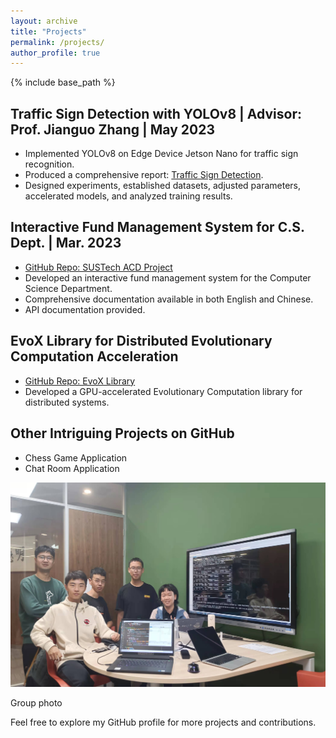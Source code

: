 ```yaml
---
layout: archive
title: "Projects"
permalink: /projects/
author_profile: true
---
```


{% include base_path %}

## Traffic Sign Detection with YOLOv8 | Advisor: Prof. Jianguo Zhang | May 2023

- Implemented YOLOv8 on Edge Device Jetson Nano for traffic sign recognition.
- Produced a comprehensive report: [Traffic Sign Detection](link_to_report).
- Designed experiments, established datasets, adjusted parameters, accelerated models, and analyzed training results.

## Interactive Fund Management System for C.S. Dept. | Mar. 2023

- [GitHub Repo: SUSTech ACD Project](link_to_repo)
- Developed an interactive fund management system for the Computer Science Department.
- Comprehensive documentation available in both English and Chinese.
- API documentation provided.

## EvoX Library for Distributed Evolutionary Computation Acceleration

- [GitHub Repo: EvoX Library](link_to_repo)
- Developed a GPU-accelerated Evolutionary Computation library for distributed systems.

## Other Intriguing Projects on GitHub

- Chess Game Application
- Chat Room Application


![Me with groupmate](/images/i2ai.jpg "Me with groupmate")

Group photo

Feel free to explore my GitHub profile for more projects and contributions.



